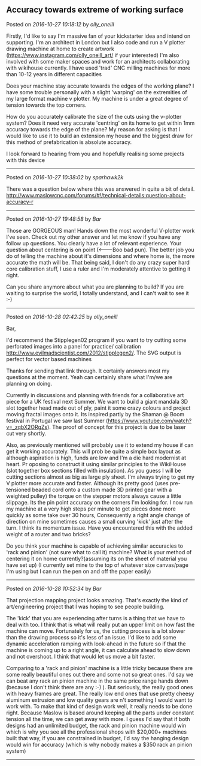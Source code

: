 ## Accuracy towards extreme of working surface
Posted on *2016-10-27 10:18:12* by *olly_oneill*

Firstly, I'd like to say I'm massive fan of your kickstarter idea and intend on supporting. I'm an architect in London but I also code and run a V plotter drawing machine at home to create artwork (https://www.instagram.com/olly_oneill_art/ if your interested) I'm also involved with some maker spaces and work for an architects collaborating with wikihouse currently. I have used 'trad' CNC milling machines for more than 10-12 years in different capacities

Does your machine stay accurate towards the edges of the working plane? I have some trouble personally with a slight 'warping' on the extremities of my large format machine v plotter. My machine is under a great degree of tension towards the top corners.

How do you accurately calibrate the size of the cuts using the v-plotter system? Does it need very accurate 'centring' on its home to get within 1mm accuracy towards the edge of the plane? My reason for asking is that I would like to use it to build an extension  my house and the biggest draw for this method of prefabrication is absolute accuracy.

I look forward to hearing from you and hopefully realising some projects with this device

---

Posted on *2016-10-27 10:38:02* by *sparhawk2k*

There was a question below where this was answered in quite a bit of detail. http://www.maslowcnc.com/forums/#!/technical-details:question-about-accuracy-r

---

Posted on *2016-10-27 19:48:58* by *Bar*

Those are GORGEOUS man! Hands down the most wonderful V-plotter work I've seen. Check out my other answer and let me know if you have any follow up questions. You clearly have a lot of relevant experience. Your question about centering is on point (<---Boo bad pun). The better job you do of telling the machine about it's dimensions and where home is, the more accurate the math will be. That being said, I don't do any crazy super hard core calibration stuff, I use a ruler and I'm moderately attentive to getting it right.

Can you share anymore about what you are planning to build? If you are waiting to surprise the world, I totally understand, and I can't wait to see it :-)

---

Posted on *2016-10-28 02:42:25* by *olly_oneill*

Bar, 

I'd recommend the Stipplegen02 program if you want to try cutting some perforated images into a panel for practice/ calibration http://www.evilmadscientist.com/2012/stipplegen2/. The SVG output is perfect for vector based machines

Thanks for sending that link through. It certainly answers most my questions at the moment. Yeah can certainly share what I'm/we are planning on doing. 

Currently in discussions and planning with friends for a collaborative art piece for a UK festival next Summer. We want to build a giant mandala 3D slot together head made out of ply, paint it some crazy colours and project moving fractal images onto it. Its inspired partly by the Shaman @ Boom festival in Portugal we saw last Summer (https://www.youtube.com/watch?v=_zqbX2ORgZs). The proof of concept for this project is due to be laser cut very shortly.

Also, as previously mentioned will probably use it to extend my house if can get it working accurately. This will prob be quite a simple box layout as although aspiration is high, funds are low and I'm a die hard modernist at heart. Pr oposing to construct it using similar principles to the WikiHouse (slot together box sections filled with insulation). As you guess I will be cutting sections almost as big as large ply sheet. I'm always trying to get my V plotter more accurate and faster. Although its pretty good (uses pre-tensioned beaded cord onto a custom made 3D printed gear with a weighted pulley) the torque on the stepper motors always cause a little slippage. Its the pin point accuracy on the corners I'm looking for. I now run my machine at a very high steps per minute to get pieces done more quickly as some take over 30 hours, Consequently a right angle change of direction on mine sometimes causes a small curving 'kick' just after the turn. I think its momentum issue. Have you encountered this with the added weight of a router and two bricks?

Do you think your machine is capable of achieving similar accuracies to 'rack and pinion' (not sure what to call it) machine? What is your method of centering it on home currently?(assuming its on the sheet of material you have set up) (I currently set mine to the top of whatever size canvas/page I'm using but I can run the pen on and off the paper easily)

---

Posted on *2016-10-28 10:52:34* by *Bar*

That projection mapping project looks amazing. That's exactly the kind of art/engineering project that I was hoping to see people building. 

The 'kick' that you are experiencing after turns is a thing that we have to deal with too. I think that is what will really put an upper limit on how fast the machine can move.  Fortunately for us, the cutting process is a lot slower than the drawing process so it's less of an issue. I'd like to add some dynamic acceleration ramping with look-ahead in the future so if that the machine is coming up to a right angle, it can calculate ahead to slow down and not overshoot. I think that would let us move a bit faster.

Comparing to a 'rack and pinion' machine is a little tricky because there are some really beautiful ones out there and some not so great ones. I'd say we can beat any rack an pinion machine in the same price range hands down (because I don't think there are any :-) ). But seriously, the really good ones with heavy frames are great. The really low end ones that use pretty cheesy aluminum extrusion and low quality gears are n't something I would want to work with. To make that kind of design work well, it really needs to be done right. Because Maslow is based around keeping all the parts under constant tension all the time, we can get away with more. I guess I'd say that if both designs had an unlimited budget, the rack and pinion machine would win which is why you see all the professional shops with $20,000+ machines built that way, if you are constrained in budget, I'd say the hanging design would win for accuracy (which is why nobody makes a $350 rack an pinion system)

---

